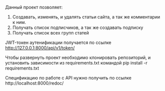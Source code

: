 Данный проект позволяет: 
1) Создавать, изменять, и удалять статьи сайта, а так же комментарии к ним. 
2) Получать список подписчиков, а так же создавать подписку
3) Получать список всех групп статей

JWT-токен аутенификации получается по ссылке http://127.0.0.1:8000/api/v1/token/

Чтобы развернуть проект необходимо клонировать репозиторий, и установить зависимости 
из requirements.txt командой pip install -r requirements.txt

Спецификацию по работе с API нужно получить по ссылке http://localhost:8000/redoc/
